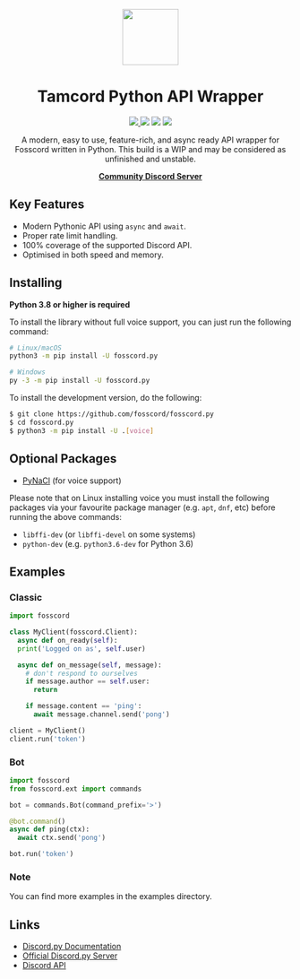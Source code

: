 <p align="center">
  <img width="100" src="https://raw.githubusercontent.com/fosscord/fosscord/master/assets/logo_big_transparent.png" />
</p>
<h1 align="center">Tamcord Python API Wrapper</h1>

<p align="center">
   <a href="https://discord.gg/ZrnGQP6p3d">
    <img src="https://img.shields.io/discord/806142446094385153?color=7489d5&logo=discord&logoColor=ffffff" />
  </a>
  <img src="https://img.shields.io/static/v1?label=Status&message=Development&color=blue">
  <a title="Crowdin" target="_blank" href="https://translate.fosscord.com/"><img src="https://badges.crowdin.net/fosscord/localized.svg"></a>
  <a href="https://opencollective.com/fosscord">
    <img src="https://opencollective.com/fosscord/tiers/badge.svg">
  </a>
</p>
<p align="center">
  A modern, easy to use, feature-rich, and async ready API wrapper for Fosscord written in Python. This build is a WIP and may be considered as unfinished and unstable.
</p>
<p align="center">
  <a href="https://discord.gg/BBuHyBQwe3"><strong>Community Discord Server</strong></a>
</p>

## Key Features

- Modern Pythonic API using ``async`` and ``await``.
- Proper rate limit handling.
- 100% coverage of the supported Discord API.
- Optimised in both speed and memory.

## Installing

**Python 3.8 or higher is required**

To install the library without full voice support, you can just run the following command:

```sh
# Linux/macOS
python3 -m pip install -U fosscord.py

# Windows
py -3 -m pip install -U fosscord.py
```

To install the development version, do the following:

```sh
$ git clone https://github.com/fosscord/fosscord.py
$ cd fosscord.py
$ python3 -m pip install -U .[voice]
```

## Optional Packages

- [PyNaCl](https://pypi.org/project/PyNaCl) (for voice support)

Please note that on Linux installing voice you must install the following packages via your favourite package manager (e.g. `apt`, `dnf`, etc) before running the above commands:

- `libffi-dev` (or `libffi-devel` on some systems)
- `python-dev` (e.g. `python3.6-dev` for Python 3.6)

## Examples

### Classic

```py
import fosscord

class MyClient(fosscord.Client):
  async def on_ready(self):
  print('Logged on as', self.user)

  async def on_message(self, message):
    # don't respond to ourselves
    if message.author == self.user:
      return

    if message.content == 'ping':
      await message.channel.send('pong')

client = MyClient()
client.run('token')
```

### Bot

```py
import fosscord
from fosscord.ext import commands

bot = commands.Bot(command_prefix='>')

@bot.command()
async def ping(ctx):
  await ctx.send('pong')

bot.run('token')
```

### Note

You can find more examples in the examples directory.

## Links

- [Discord.py Documentation](https://discordpy.readthedocs.io/en/latest/index.html)
- [Official Discord.py Server](https://discord.gg/r3sSKJJ)
- [Discord API](https://discord.gg/discord-api)
